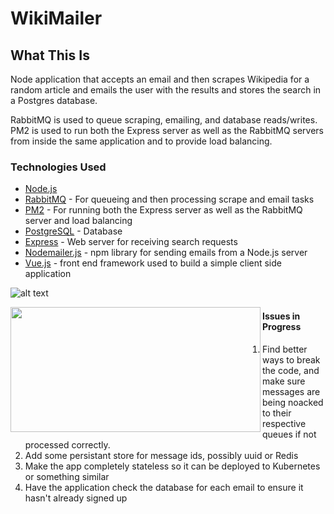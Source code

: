 # WikiMailer

## What This Is
Node application that accepts an email and then scrapes Wikipedia for a random article and emails the user with the results and stores the search in a Postgres database. 

RabbitMQ is used to queue scraping, emailing, and database reads/writes. PM2 is used to run both the Express server as well as the RabbitMQ servers from inside the same application and to provide load balancing. 

### Technologies Used
- [Node.js](https://nodejs.org/en/)
- [RabbitMQ](https://www.rabbitmq.com/) - For queueing and then processing scrape and email tasks
- [PM2](http://pm2.keymetrics.io/) - For running both the Express server as well as the RabbitMQ server and load balancing
- [PostgreSQL](https://www.postgresql.org/) - Database
- [Express](https://expressjs.com/) - Web server for receiving search requests
- [Nodemailer.js](https://nodemailer.com/about/) - npm library for sending emails from a Node.js server
- [Vue.js](https://vuejs.org/) - front end framework used to build a simple client side application

![alt text](https://raw.githubusercontent.com/brandonhenning/rabbitmq-wikipedia-scraper/master/screenshots/tech-stack.png)

<img src="https://raw.githubusercontent.com/brandonhenning/rabbitmq-wikipedia-scraper/master/screenshots/tech-stack.png" align="left" width="400" height="200">

#### Issues in Progress
1) Find better ways to break the code, and make sure messages are being noacked to their respective queues if not processed correctly. 
2) Add some persistant store for message ids, possibly uuid or Redis
3) Make the app completely stateless so it can be deployed to Kubernetes or something similar
4) Have the application check the database for each email to ensure it hasn't already signed up
